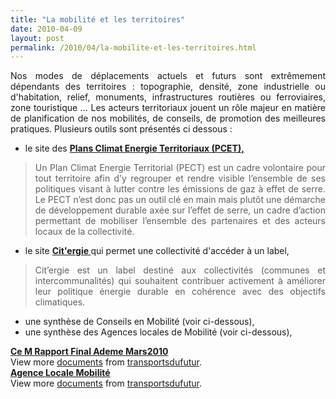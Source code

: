 ```yaml
---
title: "La mobilité et les territoires"
date: 2010-04-09
layout: post
permalink: /2010/04/la-mobilite-et-les-territoires.html
---
```


<p style="text-align: justify">Nos modes de déplacements actuels et futurs sont extrêmement dépendants des territoires : topographie, densité, zone industrielle ou d'habitation, relief, monuments, infrastructures routières ou ferroviaires, zone touristique ... Les acteurs territoriaux jouent un rôle majeur en matière de planification de nos mobilités, de conseils, de promotion des meilleures pratiques. Plusieurs outils sont présentés ci dessous :</p> <ul> <li>le site des <strong><a href="http://www.pcet-ademe.fr/" target="_blank">Plans Climat Energie Territoriaux (PCET),</a></strong></li> </ul> <blockquote> <p style="text-align: justify">Un Plan Climat Energie Territorial (PECT) est un cadre volontaire pour tout territoire afin d’y regrouper et rendre visible l’ensemble de ses politiques visant à lutter contre les émissions de gaz à effet de serre. Le PECT n’est donc pas un outil clé en main mais plutôt une démarche de développement durable axée sur l’effet de serre, un cadre d’action permettant de mobiliser l’ensemble des partenaires et des acteurs locaux de la collectivité.</p></blockquote> <ul> <li>le site <strong><a href="http://www.citergie.fr/servlet/KBaseShow?sort=-1&cid=21591&m=3&catid=21592" target="_blank">Cit'ergie </a></strong>qui permet une collectivité d'accéder à un label,</li> </ul> <blockquote> <p style="text-align: justify">Cit’ergie est un label destiné aux collectivités (communes et intercommunalités) qui souhaitent contribuer activement à améliorer leur politique énergie durable en cohérence avec des objectifs climatiques. </p></blockquote> <ul> <li>une synthèse de Conseils en Mobilité (voir ci-dessous),</li> <li>une synthèse des Agences locales de Mobilité (voir ci-dessous),</li> </ul> <p style="text-align: justify"> </p>  <!--more-->  <div id="__ss_3675339"><strong><a href="http://www.slideshare.net/transportsdufutur/ce-m-rapport-final-ademe-mars2010" title="Ce M Rapport Final Ademe Mars2010">Ce M Rapport Final Ademe Mars2010</a></strong>   <div>View more <a href="http://www.slideshare.net/">documents</a> from <a href="http://www.slideshare.net/transportsdufutur">transportsdufutur</a>.</div></div> <div id="__ss_3675352"><strong><a href="http://www.slideshare.net/transportsdufutur/agence-locale-mobilit" title="Agence Locale Mobilité">Agence Locale Mobilité</a></strong>   <div>View more <a href="http://www.slideshare.net/">documents</a> from <a href="http://www.slideshare.net/transportsdufutur">transportsdufutur</a>.</div></div>